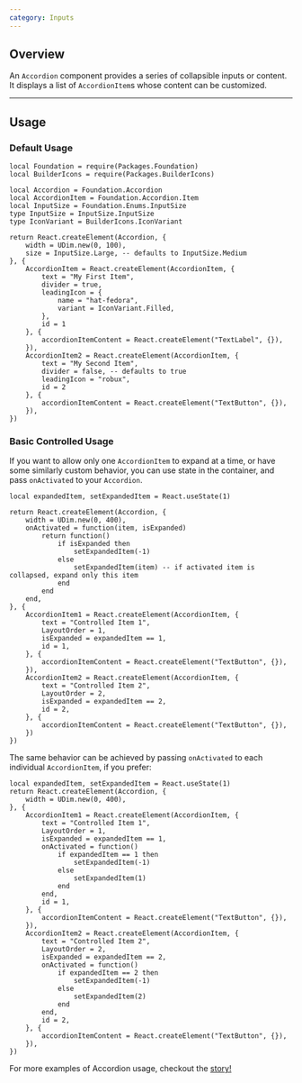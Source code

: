 ```yaml
---
category: Inputs
---
```


## Overview

An `Accordion` component provides a series of collapsible inputs or content. It displays a list of `AccordionItem`s whose content can be customized.

---

## Usage

### Default Usage

```luau
local Foundation = require(Packages.Foundation)
local BuilderIcons = require(Packages.BuilderIcons)

local Accordion = Foundation.Accordion
local AccordionItem = Foundation.Accordion.Item
local InputSize = Foundation.Enums.InputSize
type InputSize = InputSize.InputSize
type IconVariant = BuilderIcons.IconVariant

return React.createElement(Accordion, {
    width = UDim.new(0, 100),
    size = InputSize.Large, -- defaults to InputSize.Medium
}, {
    AccordionItem = React.createElement(AccordionItem, {
        text = "My First Item",
        divider = true,
        leadingIcon = {
            name = "hat-fedora",
            variant = IconVariant.Filled,
        },
        id = 1
    }, {
        accordionItemContent = React.createElement("TextLabel", {}),
    }),
    AccordionItem2 = React.createElement(AccordionItem, {
        text = "My Second Item",
        divider = false, -- defaults to true
        leadingIcon = "robux",
        id = 2
    }, {
        accordionItemContent = React.createElement("TextButton", {}),
    }),
})
```

### Basic Controlled Usage

If you want to allow only one `AccordionItem` to expand at a time, or have some similarly custom behavior, you can use state in the container, and pass `onActivated` to your `Accordion`.

```luau
local expandedItem, setExpandedItem = React.useState(1)

return React.createElement(Accordion, {
    width = UDim.new(0, 400),
    onActivated = function(item, isExpanded)
        return function()
            if isExpanded then
                setExpandedItem(-1)
            else
                setExpandedItem(item) -- if activated item is collapsed, expand only this item
            end
        end
    end,
}, {
    AccordionItem1 = React.createElement(AccordionItem, {
        text = "Controlled Item 1",
        LayoutOrder = 1,
        isExpanded = expandedItem == 1,
        id = 1,
    }, {
        accordionItemContent = React.createElement("TextButton", {}),
    }),
    AccordionItem2 = React.createElement(AccordionItem, {
        text = "Controlled Item 2",
        LayoutOrder = 2,
        isExpanded = expandedItem == 2,
        id = 2,
    }, {
        accordionItemContent = React.createElement("TextButton", {}),
    })
})
```

The same behavior can be achieved by passing `onActivated` to each individual `AccordionItem`, if you prefer:

```luau
local expandedItem, setExpandedItem = React.useState(1)
return React.createElement(Accordion, {
    width = UDim.new(0, 400),
}, {
    AccordionItem1 = React.createElement(AccordionItem, {
        text = "Controlled Item 1",
        LayoutOrder = 1,
        isExpanded = expandedItem == 1,
        onActivated = function()
            if expandedItem == 1 then
                setExpandedItem(-1)
            else
                setExpandedItem(1)
            end
        end,
        id = 1,
    }, {
        accordionItemContent = React.createElement("TextButton", {}),
    }),
    AccordionItem2 = React.createElement(AccordionItem, {
        text = "Controlled Item 2",
        LayoutOrder = 2,
        isExpanded = expandedItem == 2,
        onActivated = function()
            if expandedItem == 2 then
                setExpandedItem(-1)
            else
                setExpandedItem(2)
            end
        end,
        id = 2,
    }, {
        accordionItemContent = React.createElement("TextButton", {}),
    }),
})
```

For more examples of Accordion usage, checkout the [story!](https://github.com/Roblox/foundation/blob/main/modules/foundation/src/Components/Accordion/Accordion.story.lua)

